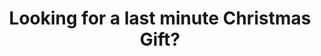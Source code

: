 ---
title: Looking for a last minute Christmas Gift?
image: "https://googledrive.com/host/0B2YHeCssXjxzNGVKVjBockI3YXc/calendars.jpg"
link-label: "Learn More"
link: http://kck.st/1vnxpAJ
---